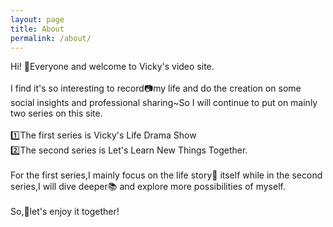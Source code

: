 ```yaml
---
layout: page
title: About
permalink: /about/
---
```


Hi! 👋Everyone and welcome to Vicky's video site.
<br />
<br />
I find it's so interesting to record📷my life and do the creation on some social insights and professional sharing~So I will continue to put on mainly two series on this site.
<br />
<br />
1️⃣The first series is Vicky's Life Drama Show
<br />
2️⃣The second series is Let's Learn New Things Together.
<br />
<br />
For the first series,I mainly focus on the life story👧 itself while in the second series,I will dive deeper📚 and explore more possibilities of myself.
<br />
<br />
So,👏let's enjoy it together!